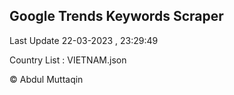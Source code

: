 

## Google Trends Keywords Scraper 
 
Last Update 22-03-2023 , 23:29:49

Country List :
VIETNAM.json



© Abdul Muttaqin 
